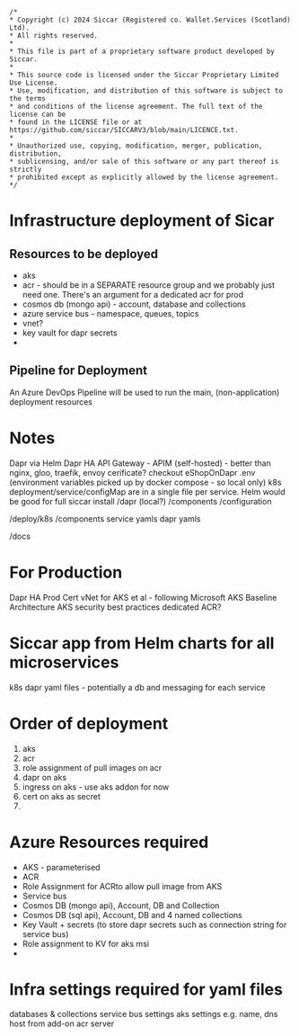 ```
/*
* Copyright (c) 2024 Siccar (Registered co. Wallet.Services (Scotland) Ltd).
* All rights reserved.
*
* This file is part of a proprietary software product developed by Siccar.
*
* This source code is licensed under the Siccar Proprietary Limited Use License.
* Use, modification, and distribution of this software is subject to the terms
* and conditions of the license agreement. The full text of the license can be
* found in the LICENSE file or at https://github.com/siccar/SICCARV3/blob/main/LICENCE.txt.
*
* Unauthorized use, copying, modification, merger, publication, distribution,
* sublicensing, and/or sale of this software or any part thereof is strictly
* prohibited except as explicitly allowed by the license agreement.
*/

```

# Infrastructure deployment of Sicar
## Resources to be deployed
- aks
- acr - should be in a SEPARATE resource group and we probably just need one. There's an argument for a dedicated acr for prod
- cosmos db (mongo api) - account, database and collections
- azure service bus - namespace, queues, topics
- vnet?
- key vault for dapr secrets
- 
## Pipeline for Deployment
An Azure DevOps Pipeline will be used to run the main, (non-application) deployment resources

# Notes
Dapr via Helm
Dapr HA
API Gateway - APIM (self-hosted) - better than nginx, gloo, traefik, envoy
cerificate?
checkout eShopOnDapr
.env (environment variables picked up by docker compose - so local only)
k8s deployment/service/configMap are in a single file per service. Helm would be good for full siccar install
/dapr (local?)
	/components
	/configuration

/deploy/k8s
	/components
	service yamls
	dapr yamls

/docs


# For Production
Dapr HA
Prod Cert
vNet for AKS et al - following Microsoft AKS Baseline Architecture
AKS security best practices
dedicated ACR?



# Siccar app from Helm charts for all microservices
k8s dapr yaml files - potentially a db and messaging for each service

# Order of deployment
1. aks
2. acr
3. role assignment of pull images on acr
4. dapr on aks
5. ingress on aks - use aks addon for now 
6. cert on aks as secret
7.  

# Azure Resources required
- AKS - parameterised
- ACR 
- Role Assignment for ACRto allow pull image from AKS 
- Service bus
- Cosmos DB (mongo api), Account, DB and Collection
- Cosmos DB (sql api), Account, DB and 4 named collections
- Key Vault + secrets (to store dapr secrets such as connection string for service bus)
- Role assignment to KV for aks msi
- 



# Infra settings required for yaml files
databases & collections
service bus settings
aks settings e.g. name, dns host from add-on
acr server